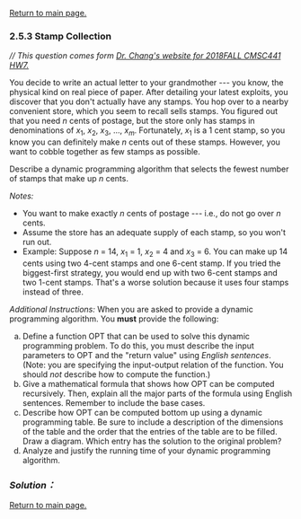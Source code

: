<a href="../README.md#2.5.3">Return to main page.</a>

### 2.5.3 Stamp Collection

<i>// This question comes form <a href="https://www.csee.umbc.edu/~chang/cs441/hw/hw7.shtml">Dr. Chang's website for 2018FALL CMSC441 HW7. </a> </i>

<P>
You decide to write an actual letter to your grandmother --- you know, the
physical kind on real piece of paper. After detailing your latest
exploits, you discover that you don't actually have any stamps. 
You hop over to a nearby convenient store, which you seem to recall
sells stamps. You figured out that you need <i>n</i> cents of postage,
but the store only has stamps in denominations of 
<i>x</i><sub>1</sub>,
<i>x</i><sub>2</sub>,
<i>x</i><sub>3</sub>, 
...,
<i>x</i><sub><i>m</i></sub>. 
Fortunately, <i>x</i><sub>1</sub> is a 1 cent stamp, so you know you can 
definitely make <i>n</i> cents out of these stamps.
However, you want to cobble together as few stamps as possible.
</P>

<P>
Describe a dynamic programming algorithm that selects the fewest number
of stamps that make up <i>n</i> cents.
</P>


<P>
<i>Notes:</i>

<UL>
<LI> You want to make exactly <i>n</i> cents of postage --- i.e.,
do not go over <i>n</i> cents.
                
<LI> Assume the store has an adequate supply of each stamp, so
you won't run out.

<LI> Example: Suppose <i>n</i> = 14,
<i>x</i><sub>1</sub> = 1,
<i>x</i><sub>2</sub> = 4 and
<i>x</i><sub>3</sub> = 6. You can make up 14 cents using two 4-cent
stamps and one 6-cent stamp. If you tried the biggest-first strategy,
you would end up with two 6-cent stamps and two 1-cent stamps. That's
a worse solution because it uses four stamps instead of three.
</UL>
</P>

<P>
<i>Additional Instructions:</i> When you are asked to provide a dynamic 
programming algorithm. You <b>must</b> provide the following:
<OL>
   <LI TYPE="a"> Define a function OPT that can be used to solve
   this dynamic programming problem. To do this, you must describe
   the input parameters to OPT and the "return value" using <i>English
   sentences</i>. (Note: you are specifying the input-output relation
   of the function. You should <i>not</i> describe how to compute
   the function.) 

   <LI TYPE="a"> Give a mathematical formula that shows how OPT can
   be computed recursively. Then, explain all the major parts of
   the formula using English sentences. Remember to include the
   base cases.

   <LI TYPE="a"> Describe how OPT can be computed bottom up using
   a dynamic programming table. Be sure to include a description
   of the dimensions of the table and the order that the entries
   of the table are to be filled. Draw a diagram. Which entry has
   the solution to the original problem?

   <LI TYPE="a"> Analyze and justify the running time of your dynamic
   programming algorithm.
</OL>
</P>


### ***Solution：***



<a href="../README.md#2.5.3">Return to main page.</a>